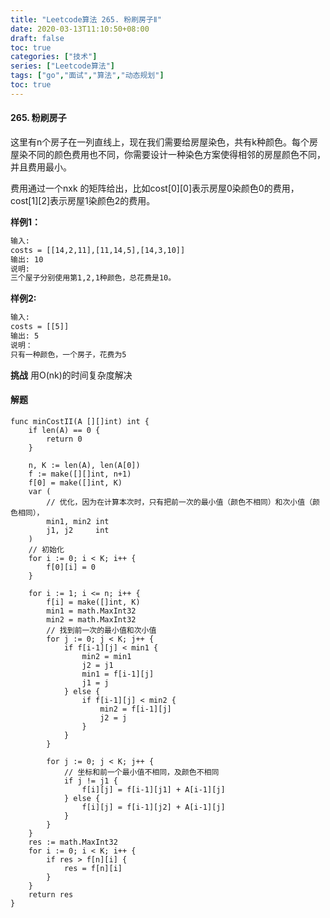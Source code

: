 ```yaml
---
title: "Leetcode算法 265. 粉刷房子Ⅱ"
date: 2020-03-13T11:10:50+08:00
draft: false
toc: true
categories: ["技术"]
series: ["Leetcode算法"]
tags: ["go","面试","算法","动态规划"]
toc: true
---
```


#### 265. 粉刷房子

这里有n个房子在一列直线上，现在我们需要给房屋染色，共有k种颜色。每个房屋染不同的颜色费用也不同，你需要设计一种染色方案使得相邻的房屋颜色不同，并且费用最小。

费用通过一个nxk 的矩阵给出，比如cost[0][0]表示房屋0染颜色0的费用，cost[1][2]表示房屋1染颜色2的费用。

**样例1：**
``` txt
输入:
costs = [[14,2,11],[11,14,5],[14,3,10]]
输出: 10
说明:
三个屋子分别使用第1,2,1种颜色，总花费是10。
```

**样例2:**

``` txt
输入:
costs = [[5]]
输出: 5
说明：
只有一种颜色，一个房子，花费为5
```

**挑战**
用O(nk)的时间复杂度解决

#### 解题

``` golang
func minCostII(A [][]int) int {
	if len(A) == 0 {
		return 0
	}

	n, K := len(A), len(A[0])
	f := make([][]int, n+1)
	f[0] = make([]int, K)
	var (
		// 优化，因为在计算本次时，只有把前一次的最小值（颜色不相同）和次小值（颜色相同），
		min1, min2 int
		j1, j2     int
	)
	// 初始化
	for i := 0; i < K; i++ {
		f[0][i] = 0
	}

	for i := 1; i <= n; i++ {
		f[i] = make([]int, K)
		min1 = math.MaxInt32
		min2 = math.MaxInt32
		// 找到前一次的最小值和次小值
		for j := 0; j < K; j++ {
			if f[i-1][j] < min1 {
				min2 = min1
				j2 = j1
				min1 = f[i-1][j]
				j1 = j
			} else {
				if f[i-1][j] < min2 {
					min2 = f[i-1][j]
					j2 = j
				}
			}
		}

		for j := 0; j < K; j++ {
			// 坐标和前一个最小值不相同，及颜色不相同
			if j != j1 {
				f[i][j] = f[i-1][j1] + A[i-1][j]
			} else {
				f[i][j] = f[i-1][j2] + A[i-1][j]
			}
		}
	}
	res := math.MaxInt32
	for i := 0; i < K; i++ {
		if res > f[n][i] {
			res = f[n][i]
		}
	}
	return res
}

```
